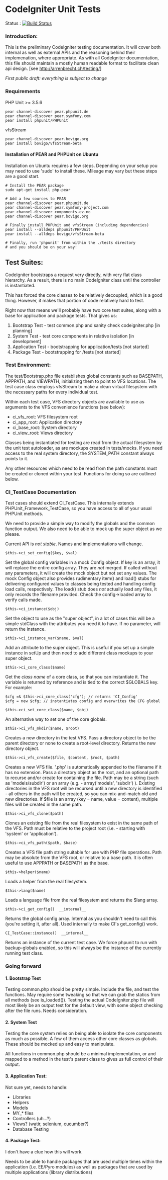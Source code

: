 # CodeIgniter Unit Tests #

Status : [![Build Status](https://secure.travis-ci.org/EllisLab/CodeIgniter.png?branch=develop)](http://travis-ci.org/EllisLab/CodeIgniter)

### Introduction:

This is the preliminary CodeIgniter testing documentation. It
will cover both internal as well as external APIs and the reasoning
behind their implemenation, where appropriate. As with all CodeIgniter
documentation, this file should maintain a mostly human readable
format to facilitate clean api design. [see http://arrenbrecht.ch/testing/]

*First public draft: everything is subject to change*

### Requirements

PHP Unit >= 3.5.6

	pear channel-discover pear.phpunit.de
	pear channel-discover pear.symfony.com
	pear install phpunit/PHPUnit

vfsStream

	pear channel-discover pear.bovigo.org
	pear install bovigo/vfsStream-beta

#### Installation of PEAR and PHPUnit on Ubuntu

  Installation on Ubuntu requires a few steps. Depending on your setup you may
  need to use 'sudo' to install these. Mileage may vary but these steps are a
  good start.

	# Install the PEAR package
	sudo apt-get install php-pear

	# Add a few sources to PEAR
	pear channel-discover pear.phpunit.de
	pear channel-discover pear.symfony-project.com
	pear channel-discover components.ez.no
	pear channel-discover pear.bovigo.org

	# Finally install PHPUnit and vfsStream (including dependencies)
	pear install --alldeps phpunit/PHPUnit
	pear install --alldeps bovigo/vfsStream-beta

	# Finally, run 'phpunit' from within the ./tests directory
	# and you should be on your way!

## Test Suites:

CodeIgniter bootstraps a request very directly, with very flat class
hierarchy. As a result, there is no main CodeIgniter class until the
controller is instantiated.

This has forced the core classes to be relatively decoupled, which is
a good thing. However, it makes that portion of code relatively hard
to test.

Right now that means we'll probably have two core test suites, along
with a base for application and package tests. That gives us:

1. Bootstrap Test	- test common.php and sanity check codeigniter.php [in planning]
2. System Test		- test core components in relative isolation [in development]
3. Application Test	- bootstrapping for application/tests [not started]
4. Package Test		- bootstrapping for <package>/tests [not started]

### Test Environment:

The test/Bootstrap.php file establishes global constants such as BASEPATH,
APPPATH, and VIEWPATH, initializing them to point to VFS locations. The
test case class employs vfsStream to make a clean virtual filesystem with
the necessary paths for every individual test.

Within each test case, VFS directory objects are available to use as arguments
to the VFS convenience functions (see below):

- ci_vfs_root: VFS filesystem root
- ci_app_root: Application directory
- ci_base_root: System directory
- ci_view_root: Views directory

Classes being instantiated for testing are read from the actual filesystem
by the unit test autoloader, as are mockups created in tests/mocks. If you
need access to the real system directory, the SYSTEM_PATH constant always
points to it.

Any other resources which need to be read from the path constants must be
created or cloned within your test. Functions for doing so are outlined
below.

### CI_TestCase Documentation

Test cases should extend CI_TestCase. This internally extends
PHPUnit\_Framework\_TestCase, so you have access to all of your
usual PHPUnit methods.

We need to provide a simple way to modify the globals and the
common function output. We also need to be able to mock up
the super object as we please.

Current API is *not stable*. Names and implementations will change.

    $this->ci_set_config($key, $val)

Set the global config variables in a mock Config object. If key is an array,
it will replace the entire config array. They are _not_ merged. If called
without any parameters, it will create the mock object but not set any values.
The mock Config object also provides rudimentary item() and load() stubs for
delivering configured values to classes being tested and handling config load
calls, respectively. The load() stub does _not_ actually load any files, it
only records the filename provided. Check the config->loaded array to verify
calls made.

    $this->ci_instance($obj)

Set the object to use as the "super object", in a lot
of cases this will be a simple stdClass with the attributes
you need it to have. If no parameter, will return the instance.

	$this->ci_instance_var($name, $val)

Add an attribute to the super object. This is useful if you
set up a simple instance in setUp and then need to add different
class mockups to your super object.

	$this->ci_core_class($name)

Get the _class name_ of a core class, so that you can instantiate
it. The variable is returned by reference and is tied to the correct
$GLOBALS key. For example:
    
	$cfg =& $this->ci_core_class('cfg'); // returns 'CI_Config'
    $cfg = new $cfg; // instantiates config and overwrites the CFG global

	$this->ci_set_core_class($name, $obj)

An alternative way to set one of the core globals.

	$this->ci_vfs_mkdir($name, $root)

Creates a new directory in the test VFS. Pass a directory object to be the
parent directory or none to create a root-level directory. Returns the new
directory object.

	$this->ci_vfs_create($file, $content, $root, $path)

Creates a new VFS file. '.php' is automatically appended to the filename if
it has no extension. Pass a directory object as the root, and an optional path
to recurse and/or create for containing the file. Path may be a string (such
as 'models/subdir') or an array (e.g. - array('models', 'subdir') ). Existing
directories in the VFS root will be recursed until a new directory is
identified - all others in the path will be created, so you can mix-and-match
old and new directories. If $file is an array (key = name, value = content),
multiple files will be created in the same path.

	$this->ci_vfs_clone($path)

Clones an existing file from the real filesystem to exist in the same path of
the VFS. Path must be relative to the project root (i.e. - starting with
'system' or 'application').

	$this->ci_vfs_path($path, $base)

Creates a VFS file path string suitable for use with PHP file operations. Path
may be absolute from the VFS root, or relative to a base path. It is often
useful to use APPPATH or BASEPATH as the base.

	$this->helper($name)

Loads a helper from the real filesystem.

	$this->lang($name)

Loads a language file from the real filesystem and returns the $lang array.

	$this->ci_get_config()  __internal__

Returns the global config array. Internal as you shouldn't need to
call this (you're setting it, after all). Used internally to make
CI's get_config() work.

	CI_TestCase::instance()  __internal__

Returns an instance of the current test case. We force phpunit to
run with backup-globals enabled, so this will always be the instance
of the currently running test class.

### Going forward

#### 1. Bootstrap Test

Testing common.php should be pretty simple. Include the file, and test the
functions. May require some tweaking so that we can grab the statics from all
methods (see is_loaded()). Testing the actual CodeIgniter.php file will most
likely be an output test for the default view, with some object checking after
the file runs. Needs consideration.

#### 2. System Test

Testing the core system relies on being able to isolate the core components
as much as possible. A few of them access other core classes as globals. These
should be mocked up and easy to manipulate.

All functions in common.php should be a minimal implementation, or and mapped
to a method in the test's parent class to gives us full control of their output.

#### 3. Application Test:

Not sure yet, needs to handle:

- Libraries
- Helpers
- Models
- MY_* files
- Controllers (uh...?)
- Views? (watir, selenium, cucumber?)
- Database Testing

#### 4. Package Test:

I don't have a clue how this will work.

Needs to be able to handle packages
that are used multiple times within the application (i.e. EE/Pyro modules)
as well as packages that are used by multiple applications (library distributions)